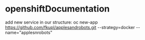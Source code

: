 # openshiftDocumentation

add new service in our structure:
oc new-app https://github.com/fkupl/applesandrobots.git --strategy=docker --name="applesnrobots"
